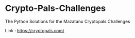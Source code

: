 # Crypto-Pals-Challenges
The Python Solutions for the Mazatano Cryptopals Challenges

Link : https://cryptopals.com/
